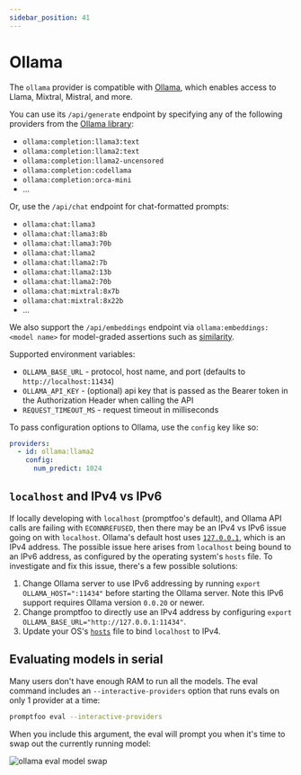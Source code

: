 ```yaml
---
sidebar_position: 41
---
```


# Ollama

The `ollama` provider is compatible with [Ollama](https://github.com/jmorganca/ollama), which enables access to Llama, Mixtral, Mistral, and more.

You can use its `/api/generate` endpoint by specifying any of the following providers from the [Ollama library](https://ollama.ai/library):

- `ollama:completion:llama3:text`
- `ollama:completion:llama2:text`
- `ollama:completion:llama2-uncensored`
- `ollama:completion:codellama`
- `ollama:completion:orca-mini`
- ...

Or, use the `/api/chat` endpoint for chat-formatted prompts:

- `ollama:chat:llama3`
- `ollama:chat:llama3:8b`
- `ollama:chat:llama3:70b`
- `ollama:chat:llama2`
- `ollama:chat:llama2:7b`
- `ollama:chat:llama2:13b`
- `ollama:chat:llama2:70b`
- `ollama:chat:mixtral:8x7b`
- `ollama:chat:mixtral:8x22b`
- ...

We also support the `/api/embeddings` endpoint via `ollama:embeddings:<model name>` for model-graded assertions such as [similarity](/docs/configuration/expected-outputs/similar/).

Supported environment variables:

- `OLLAMA_BASE_URL` - protocol, host name, and port (defaults to `http://localhost:11434`)
- `OLLAMA_API_KEY` - (optional) api key that is passed as the Bearer token in the Authorization Header when calling the API
- `REQUEST_TIMEOUT_MS` - request timeout in milliseconds

To pass configuration options to Ollama, use the `config` key like so:

```yaml title=promptfooconfig.yaml
providers:
  - id: ollama:llama2
    config:
      num_predict: 1024
```

## `localhost` and IPv4 vs IPv6

If locally developing with `localhost` (promptfoo's default),
and Ollama API calls are failing with `ECONNREFUSED`,
then there may be an IPv4 vs IPv6 issue going on with `localhost`.
Ollama's default host uses [`127.0.0.1`](https://github.com/jmorganca/ollama/blob/main/api/client.go#L19),
which is an IPv4 address.
The possible issue here arises from `localhost` being bound to an IPv6 address,
as configured by the operating system's `hosts` file.
To investigate and fix this issue, there's a few possible solutions:

1. Change Ollama server to use IPv6 addressing by running
   `export OLLAMA_HOST=":11434"` before starting the Ollama server.
   Note this IPv6 support requires Ollama version `0.0.20` or newer.
2. Change promptfoo to directly use an IPv4 address by configuring
   `export OLLAMA_BASE_URL="http://127.0.0.1:11434"`.
3. Update your OS's [`hosts`](<https://en.wikipedia.org/wiki/Hosts_(file)>) file
   to bind `localhost` to IPv4.

## Evaluating models in serial

Many users don't have enough RAM to run all the models. The eval command includes an `--interactive-providers` option that runs evals on only 1 provider at a time:

```sh
promptfoo eval --interactive-providers
```

When you include this argument, the eval will prompt you when it's time to swap out the currently running model:

![ollama eval model swap](/img/docs/interactive-providers.png)
